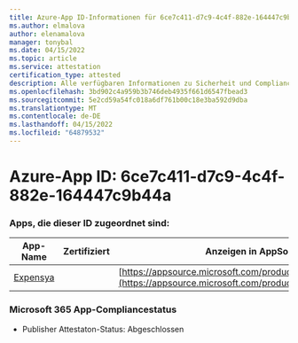 ```yaml
---
title: Azure-App ID-Informationen für 6ce7c411-d7c9-4c4f-882e-164447c9b44a
ms.author: elmalova
author: elenamalova
manager: tonybal
ms.date: 04/15/2022
ms.topic: article
ms.service: attestation
certification_type: attested
description: Alle verfügbaren Informationen zu Sicherheit und Compliance für 6ce7c411-d7c9-4c4f-882e-164447c9b44a.
ms.openlocfilehash: 3bd902c4a959b3b746deb4935f661d6547fbead3
ms.sourcegitcommit: 5e2cd59a54fc018a6df761b00c18e3ba592d9dba
ms.translationtype: MT
ms.contentlocale: de-DE
ms.lasthandoff: 04/15/2022
ms.locfileid: "64879532"
---
```

# <a name="azure-app-id-6ce7c411-d7c9-4c4f-882e-164447c9b44a"></a>Azure-App ID: 6ce7c411-d7c9-4c4f-882e-164447c9b44a


### <a name="apps-associated-with-this-id"></a>Apps, die dieser ID zugeordnet sind:
| **App-Name** | **Zertifiziert** | **Anzeigen in AppSource** |
|--------------|---------------|-----------------------|
| [Expensya](../forward/WA200003924.md) |  | [https://appsource.microsoft.com/product/office/WA200003924](https://appsource.microsoft.com/product/office/WA200003924) |

### <a name="microsoft-365-app-compliance-status"></a>Microsoft 365 App-Compliancestatus
- Publisher Attestaton-Status: Abgeschlossen

